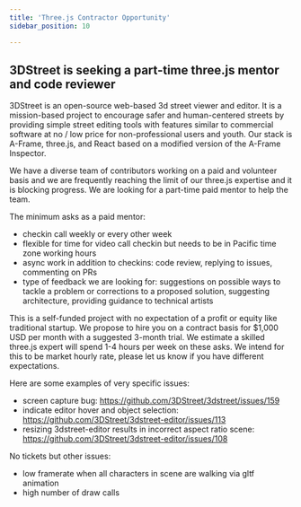 ```yaml
---
title: 'Three.js Contractor Opportunity'
sidebar_position: 10

---
```


## 3DStreet is seeking a part-time three.js mentor and code reviewer

3DStreet is an open-source web-based 3d street viewer and editor. It is a mission-based project to encourage safer and human-centered streets by providing simple street editing tools with features similar to commercial software at no / low price for non-professional users and youth. Our stack is A-Frame, three.js, and React based on a modified version of the A-Frame Inspector. 

We have a diverse team of contributors working on a paid and volunteer basis and we are frequently reaching the limit of our three.js expertise and it is blocking progress. We are looking for a part-time paid mentor to help the team.

The minimum asks as a paid mentor:
- checkin call weekly or every other week
- flexible for time for video call checkin but needs to be in Pacific time zone working hours
- async work in addition to checkins: code review, replying to issues, commenting on PRs
- type of feedback we are looking for: suggestions on possible ways to tackle a problem or corrections to a proposed solution, suggesting architecture, providing guidance to technical artists

This is a self-funded project with no expectation of a profit or equity like traditional startup. We propose to hire you on a contract basis for $1,000 USD per month with a suggested 3-month trial. We estimate a skilled three.js expert will spend 1-4 hours per week on these asks. We intend for this to be market hourly rate, please let us know if you have different expectations.

Here are some examples of very specific issues:
- screen capture bug: https://github.com/3DStreet/3dstreet/issues/159
- indicate editor hover and object selection: https://github.com/3DStreet/3dstreet-editor/issues/113
- resizing 3dstreet-editor results in incorrect aspect ratio scene: https://github.com/3DStreet/3dstreet-editor/issues/108

No tickets but other issues:
- low framerate when all characters in scene are walking via gltf animation
- high number of draw calls
